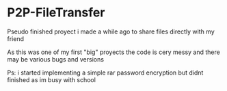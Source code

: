 # P2P-FileTransfer
Pseudo finished proyect i made a while ago to share files directly with my friend

As this was one of my first "big" proyects the code is cery messy and there may be various bugs and versions

Ps: i started implementing a simple rar password encryption but didnt finished as im busy with school
